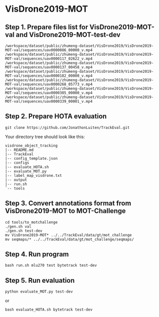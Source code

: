 # VisDrone2019-MOT
## Step 1. Prepare files list for VisDrone2019-MOT-val and VisDrone2019-MOT-test-dev
```
/workspace/dataset/public/zhumeng-dataset/VisDrone2019/VisDrone2019-MOT-val/sequences/uav0000086_00000_v.mp4
/workspace/dataset/public/zhumeng-dataset/VisDrone2019/VisDrone2019-MOT-val/sequences/uav0000117_02622_v.mp4
/workspace/dataset/public/zhumeng-dataset/VisDrone2019/VisDrone2019-MOT-val/sequences/uav0000137_00458_v.mp4
/workspace/dataset/public/zhumeng-dataset/VisDrone2019/VisDrone2019-MOT-val/sequences/uav0000182_00000_v.mp4
/workspace/dataset/public/zhumeng-dataset/VisDrone2019/VisDrone2019-MOT-val/sequences/uav0000268_05773_v.mp4
/workspace/dataset/public/zhumeng-dataset/VisDrone2019/VisDrone2019-MOT-val/sequences/uav0000305_00000_v.mp4
/workspace/dataset/public/zhumeng-dataset/VisDrone2019/VisDrone2019-MOT-val/sequences/uav0000339_00001_v.mp4
```
## Step 2. Prepare HOTA evaluation
```
git clone https://github.com/JonathonLuiten/TrackEval.git
```

Your directory tree should look like this:
```
visdrone_object_tracking
|-- README.md
|-- TrackEval
|-- config_template.json
|-- configs
|-- evaluate_HOTA.sh
|-- evaluate_MOT.py
|-- label_map_visdrone.txt
|-- output
|-- run.sh
`-- tools
```

## Step 3. Convert annotations format from VisDrone2019-MOT to MOT-Challenge
```
cd tools/to_motchallenge
./gen.sh val
./gen.sh test-dev
mv VisDrone2019-MOT* ../../TrackEval/data/gt/mot_challenge
mv seqmaps/* ../../TrackEval/data/gt/mot_challenge/seqmaps/
```

## Step 4. Run program
```
bash run.sh mlu270 test bytetrack test-dev
```

## Step 5. Run evaluation
```
python evaluate_MOT.py test-dev
```

or
```
bash evaluate_HOTA.sh bytetrack test-dev
```